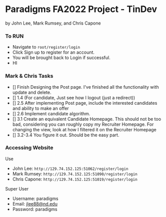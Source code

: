 # Paradigms FA2022 Project - TinDev
by John Lee, Mark Rumsey, and Chris Capone

### To RUN
- Navigate to `root/register/login`
- Click Sign up to register for an account.
- You will be brought back to Login if successful.
- HI

### Mark & Chris Tasks
- [] Finish Designing the Post page. I've finished all the functionality with update and delete.
- [] 1.4 (For candidate, Just see how I logout (just a redirect))
- [] 2.5 After implementing Post page, include the interested candidates and ability to make an offer
- [] 2.6 Implement candidate algorithm.
- [] 3.1 Create an equivalent Candidate Homepage. This should not be too bad, considering you can roughly copy my Recruiter Homepage. For changing the view, look at how I filtered it on the Recruiter Homepage
- [] 3.2-3.4 You figure it out. Should be the easy part.

### Accessing Website
Use 
- John Lee: `http://129.74.152.125:51062/register/login`
- Mark Rumsey: `http://129.74.152.125:51090/register/login`
- Chris Capone: `http://129.74.152.125:51019/register/login`

Super User
- Username: paradigms
- Email: jlee88@nd.edu
- Password: paradigms